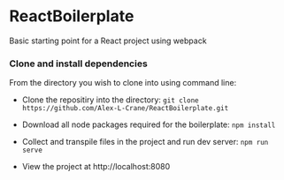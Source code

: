 # ReactBoilerplate
Basic starting point for a React project using webpack

### Clone and install dependencies
From the directory you wish to clone into using command line:

  - Clone the repositiry into the directory:
`git clone https://github.com/Alex-L-Crane/ReactBoilerplate.git`

 - Download all node packages required for the boilerplate:
`npm install`

 - Collect and transpile files in the project and run dev server: 
`npm run serve`

- View the project at http://localhost:8080

